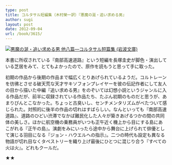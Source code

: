 ```yaml
---
type: post
title: コルタサル短編集（木村榮一訳）『悪魔の涎・追い求める男』
author: sugi
layout: post
date: 2012-09-04
url: /book/3615/
---
```

<a href="http://www.amazon.co.jp/exec/obidos/ASIN/4003279018/chezsugi-22/ref=nosim/" onclick="_gaq.push(['_trackEvent', 'outbound-article', 'http://www.amazon.co.jp/exec/obidos/ASIN/4003279018/chezsugi-22/ref=nosim/', '']);" name="amazletlink" target="_blank"><img src="http://i2.wp.com/ecx.images-amazon.com/images/I/51OyylgEYxL._SL160_.jpg?w=660" alt="悪魔の涎・追い求める男 他八篇―コルタサル短篇集 (岩波文庫)" class="alignleft"  data-recalc-dims="1" /></a>

本書に所収されている『南部高速道路』という短編を長塚圭史が脚色・演出している芝居をみて、とてもよかったので、原作を読もうと思って手に取った。

初期の作品から後期の作品まで幅広くとりあげられているようだ。コルトレーンを彷彿とさせる破天荒な天才サキソフォンプレイヤーを彼の伝記作者にして友人の目から描いた中編『追い求める男』をのぞいては幻想小説というジャンルに入る作品だが、前半に収録されている作品たち、たぶん初期のものだと思うが、あまりぴんとこなかった。ちょっと古臭いし、センチメンタリズムがべたついて感じられた。対照的に後半の作品の切れはすばらしい。なんといっても『南部高速道路』、道路のひどい渋滞でなかば難民化した人々が築きあげるつかの間の共同体の美しさ。ほかに航空機の乗務員がいつも正午近く機上から目にする島にあこがれる『正午の島』。演劇をみにいったら途中から舞台に上げられて俳優として演じる羽目になる『ジョン・ハウエルへの指示』。二つの時代も設定も異なる物語が切れ目なくタペストリーを織り上げ最後にひとつに混じり合う『すべての火は火』。どれもクールだ。

★★

